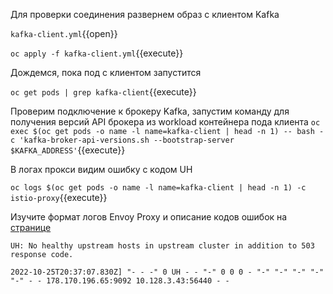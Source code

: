 Для проверки соединения развернем образ с клиентом Kafka

`kafka-client.yml`{{open}}

`oc apply -f kafka-client.yml`{{execute}}

Дождемся, пока под с клиентом запустится

`oc get pods | grep kafka-client`{{execute}}

Проверим подключение к брокеру Kafka, запустим команду для получения версий API брокера из workload контейнера пода клиента
`oc exec $(oc get pods -o name -l name=kafka-client | head -n 1) -- bash -c 'kafka-broker-api-versions.sh --bootstrap-server $KAFKA_ADDRESS'`{{execute}}

В логах прокси видим ошибку с кодом UH

`oc logs $(oc get pods -o name -l name=kafka-client | head -n 1) -c istio-proxy`{{execute}}

Изучите формат логов Envoy Proxy и описание кодов ошибок
на [странице](https://www.envoyproxy.io/docs/envoy/latest/configuration/observability/access_log/usage)

`UH: No healthy upstream hosts in upstream cluster in addition to 503 response code.`

`2022-10-25T20:37:07.830Z] "- - -" 0 UH - - "-" 0 0 0 - "-" "-" "-" "-" "-" - - 178.170.196.65:9092 10.128.3.43:56440 - -`
